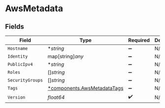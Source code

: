 # AwsMetadata


## Fields

| Field                                                                     | Type                                                                      | Required                                                                  | Description                                                               |
| ------------------------------------------------------------------------- | ------------------------------------------------------------------------- | ------------------------------------------------------------------------- | ------------------------------------------------------------------------- |
| `Hostname`                                                                | **string*                                                                 | :heavy_minus_sign:                                                        | N/A                                                                       |
| `Identity`                                                                | map[string]*any*                                                          | :heavy_minus_sign:                                                        | N/A                                                                       |
| `PublicIpv4`                                                              | **string*                                                                 | :heavy_minus_sign:                                                        | N/A                                                                       |
| `Roles`                                                                   | []*string*                                                                | :heavy_minus_sign:                                                        | N/A                                                                       |
| `SecurityGroups`                                                          | []*string*                                                                | :heavy_minus_sign:                                                        | N/A                                                                       |
| `Tags`                                                                    | [*components.AwsMetadataTags](../../models/components/awsmetadatatags.md) | :heavy_minus_sign:                                                        | N/A                                                                       |
| `Version`                                                                 | *float64*                                                                 | :heavy_check_mark:                                                        | N/A                                                                       |